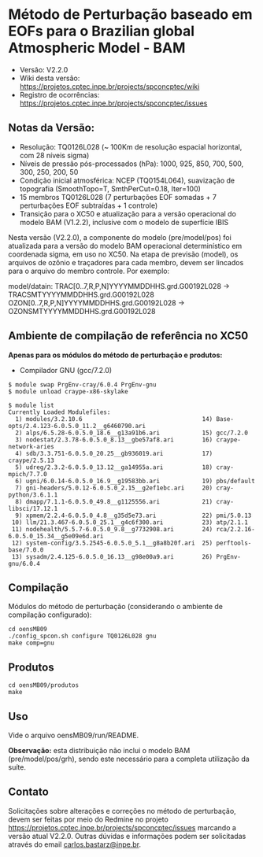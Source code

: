 # Método de Perturbação baseado em EOFs para o Brazilian global Atmospheric Model - BAM

* Versão: V2.2.0 
* Wiki desta versão: https://projetos.cptec.inpe.br/projects/spconcptec/wiki
* Registro de ocorrências: https://projetos.cptec.inpe.br/projects/spconcptec/issues

## Notas da Versão:

* Resolução: TQ0126L028 (~ 100Km de resolução espacial horizontal, com 28 níveis sigma)
* Níveis de pressão pós-processados (hPa): 1000, 925, 850, 700, 500, 300, 250, 200, 50
* Condição inicial atmosférica: NCEP (TQ0154L064), suavização de topografia (SmoothTopo=T, SmthPerCut=0.18, Iter=100)
* 15 membros TQ0126L028 (7 perturbações EOF somadas + 7 perturbações EOF subtraídas + 1 controle)
* Transição para o XC50 e atualização para a versão operacional do modelo BAM (V1.2.2), inclusive com o modelo de superfície IBIS

Nesta versão (V2.2.0), a componente do modelo (pre/model/pos) foi atualizada para a versão do modelo BAM operacional determinístico em coordenada sigma, em uso no XC50. Na etapa de previsão (model), os arquivos de ozônio e traçadores para cada membro, devem ser lincados para o arquivo do membro controle. Por exemplo:

model/datain:
TRAC[0..7,R,P,N]YYYYMMDDHHS.grd.G00192L028 -> TRACSMTYYYYMMDDHHS.grd.G00192L028
OZON[0..7,R,P,N]YYYYMMDDHHS.grd.G00192L028 -> OZONSMTYYYYMMDDHHS.grd.G00192L028

## Ambiente de compilação de referência no XC50

**Apenas para os módulos do método de perturbação e produtos:**

* Compilador GNU (gcc/7.2.0)

```
$ module swap PrgEnv-cray/6.0.4 PrgEnv-gnu
$ module unload craype-x86-skylake
```

```
$ module list
Currently Loaded Modulefiles:
  1) modules/3.2.10.6                                  14) Base-opts/2.4.123-6.0.5.0_11.2__g6460790.ari
  2) alps/6.5.28-6.0.5.0_18.6__g13a91b6.ari            15) gcc/7.2.0
  3) nodestat/2.3.78-6.0.5.0_8.13__gbe57af8.ari        16) craype-network-aries
  4) sdb/3.3.751-6.0.5.0_20.25__gb936019.ari           17) craype/2.5.13
  5) udreg/2.3.2-6.0.5.0_13.12__ga14955a.ari           18) cray-mpich/7.7.0
  6) ugni/6.0.14-6.0.5.0_16.9__g19583bb.ari            19) pbs/default
  7) gni-headers/5.0.12-6.0.5.0_2.15__g2ef1ebc.ari     20) cray-python/3.6.1.1
  8) dmapp/7.1.1-6.0.5.0_49.8__g1125556.ari            21) cray-libsci/17.12.1
  9) xpmem/2.2.4-6.0.5.0_4.8__g35d5e73.ari             22) pmi/5.0.13
 10) llm/21.3.467-6.0.5.0_25.1__g4c6f300.ari           23) atp/2.1.1
 11) nodehealth/5.5.7-6.0.5.0_9.8__g7732908.ari        24) rca/2.2.16-6.0.5.0_15.34__g5e09e6d.ari
 12) system-config/3.5.2545-6.0.5.0_5.1__g8a8b20f.ari  25) perftools-base/7.0.0
 13) sysadm/2.4.125-6.0.5.0_16.13__g98e00a9.ari        26) PrgEnv-gnu/6.0.4
```

## Compilação

Módulos do método de perturbação (considerando o ambiente de compilação configurado):

```
cd oensMB09
./config_spcon.sh configure TQ0126L028 gnu
make comp=gnu
```

## Produtos

```
cd oensMB09/produtos
make
```

## Uso

Vide o arquivo oensMB09/run/README.

**Observação:** esta distribuição não inclui o modelo BAM (pre/model/pos/grh), sendo este necessário para a completa utilização da suíte.

## Contato

Solicitações sobre alterações e correções no método de perturbação, devem ser feitas por meio do Redmine no projeto https://projetos.cptec.inpe.br/projects/spconcptec/issues marcando a versão atual V2.2.0. Outras dúvidas e informações podem ser solicitadas através do email carlos.bastarz@inpe.br.
